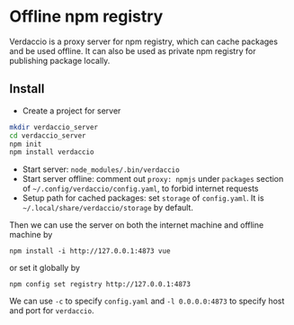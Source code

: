 
# Offline npm registry

Verdaccio is a proxy server for npm registry, which can cache packages and be used offline. It can also be used as private npm registry for publishing package locally.

## Install

  * Create a project for server
  
```bash
mkdir verdaccio_server
cd verdaccio_server
npm init
npm install verdaccio
```

  * Start server: `node_modules/.bin/verdaccio`
  * Start server offline: comment out `proxy: npmjs` under `packages` section of `~/.config/verdaccio/config.yaml`, to forbid internet requests
  * Setup path for cached packages: set `storage` of `config.yaml`. It is `~/.local/share/verdaccio/storage` by default.
  
Then we can use the server on both the internet machine and offline machine by
```
npm install -i http://127.0.0.1:4873 vue
```

or set it globally by 
```
npm config set registry http://127.0.0.1:4873
```

We can use `-c` to specify `config.yaml` and `-l 0.0.0.0:4873` to specify host and port for `verdaccio`.
